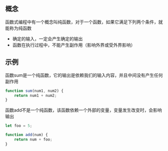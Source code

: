 ## 概念

函数式编程中有一个概念叫纯函数，对于一个函数，如果它满足下列两个条件，就能称为纯函数

* 确定的输入，一定会产生确定的输出
* 函数在执行过程中，不能产生副作用（影响外界或受外界影响）



## 示例

函数sum是一个纯函数，它的输出是依赖我们的输入内容，并且中间没有产生任何副作用

```js
function sum(num1, num2) {
    return num1 + num2;
}
```

函数add不是一个纯函数，该函数依赖一个外部的变量，变量发生改变时，会影响输出

```js
let foo = 5;

function add(num) {
	return num + foo;
}
```


